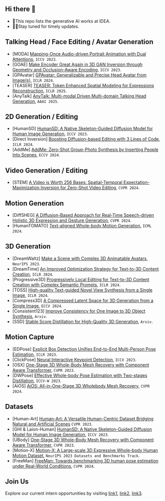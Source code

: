 ## Hi there 👋
+ 🍿This repo lists the generative AI works at IDEA.
+ 👩‍💻Stay tuned for timely updates.

## Talking Head / Face Editing / Avatar Generation
+ [MODA] [Mapping-Once Audio-driven Portrait Animation with Dual Attentions](https://liuyunfei.net/projects/iccv23-moda/), `ICCV 2023`.
+ [GOAE] [Make Encoder Great Again in 3D GAN Inversion through Geometry and Occlusion-Aware Encoding](https://eg3d-goae.github.io/), `ICCV 2023`.
+ [GPAvatar] [GPAvatar: Generalizable and Precise Head Avatar from Image(s)](https://xg-chu.github.io/project_gpavatar/), `ICLR 2024`.
+ [TEASER] [TEASER: Token Enhanced Spatial Modeling for Expressions Reconstruction](https://arxiv.org/pdf/2502.10982), `ICLR 2025`.
+ [AnyTalk] [AnyTalk: Multi-modal Driven Multi-domain Talking Head Generation](https://anytalker.github.io/), `AAAI 2025`.

## 2D Generation / Editing
+ [HumanSD] [HumanSD: A Native Skeleton-Guided Diffusion Model for Human Image Generation](https://idea-research.github.io/HumanSD/), `ICCV 2023`.
+ [Direct Inversion] [Boosting Diffusion-based Editing with 3 Lines of Code](https://cure-lab.github.io/DirectInversion/), `ICLR 2024`.
+ [AddMe] [AddMe: Zero-Shot Group-Photo Synthesis by Inserting People Into Scenes](https://www.ecva.net/papers/eccv_2024/papers_ECCV/papers/03028.pdf), `ECCV 2024`.

## Video Generation / Editing
+ [STEM] [A Video is Worth 256 Bases: Spatial-Temporal Expectation-Maximization Inversion for Zero-Shot Video Editing](https://stem-inv.github.io/page/), `CVPR 2024`.

## Motion Generation
+ [DiffSHEG] [A Diffusion-Based Approach for Real-Time Speech-driven Holistic 3D Expression and Gesture Generation](https://jeremycjm.github.io/proj/DiffSHEG/), `CVPR 2024`.
+ [HumanTOMATO] [Text-aligned Whole-body Motion Generation](https://arxiv.org/abs/2310.12978), `ICML 2024`.
  
## 3D Generation
+ [DreamWaltz] [Make a Scene with Complex 3D Animatable Avatars](https://idea-research.github.io/DreamWaltz/), `NeurIPS 2023`.
+ [DreamTime] [An Improved Optimization Strategy for Text-to-3D Content Creation](https://arxiv.org/abs/2306.12422), `ICLR 2024`.
+ [Progressive3D] [Progressively Local Editing for Text-to-3D Content Creation with Complex Semantic Prompts](https://cxh0519.github.io/projects/Progressive3D/), `ICLR 2024`.
+ [TOSS] [High-quality Text-guided Novel View Synthesis from a Single Image](https://toss3d.github.io/), `ICLR 2024`.
+ [Compress3D] [A Compressed Latent Space for 3D Generation from a Single Image](https://arxiv.org/abs/2403.13524), `ECCV 2024`.
+ [Consistent123] [Improve Consistency for One Image to 3D Object Synthesis](https://consistent-123.github.io/), `Arxiv`.
+ [SSD] [Stable Score Distillation for High-Quality 3D Generation](https://arxiv.org/abs/2312.09305), `Arxiv`.

## Motion Capture
+ [EDPose] [Explicit Box Detection Unifies End-to-End Multi-Person Pose Estimation](https://github.com/IDEA-Research/ED-Pose), `ICLR 2023`.
+ [ClickPose] [Neural Interactive Keypoint Detection](https://github.com/IDEA-Research/Click-Pose), `ICCV 2023`.
+ [OSX] [One-Stage 3D Whole-Body Mesh Recovery with Component Aware Transformer](https://osx-ubody.github.io/), `CVPR 2023`.
+ [DWPose] [Effective Whole-body Pose Estimation with Two-stages Distillation](https://github.com/IDEA-Research/DWPose), `ICCV-W 2023`.
+ [AiOS] [AiOS: All-in-One-Stage 3D Wholebody Mesh Recovery](https://agora-evaluation.is.tuebingen.mpg.de/#reference_smplx12), `CVPR 2024`.
  
## Datasets
+ [Human-Art] [Human-Art: A Versatile Human-Centric Dataset Bridging Natural and Artificial Scenes](https://idea-research.github.io/HumanArt/) `CVPR 2023`.
+ [GHI & Laion-Human] [HumanSD: A Native Skeleton-Guided Diffusion Model for Human Image Generation](https://idea-research.github.io/HumanSD/), `ICCV 2023`.
+ [UBody] [One-Stage 3D Whole-Body Mesh Recovery with Component Aware Transformer](https://osx-ubody.github.io/), `CVPR 2023`.
+ [Motion-X] [Motion-X: A Large-scale 3D Expressive Whole-body Human Motion Dataset](https://motion-x-dataset.github.io/), `NeurIPS 2023 Datasets and Benchmarks Track`.
+ [FreeMan] [FreeMan: Towards benchmarking 3D human pose estimation under Real-World Conditions](https://wangjiongw.github.io/freeman/), `CVPR 2024`.
  
## Join Us
Explore our current intern opportunities by visiting [link1](https://zhuanlan.zhihu.com/p/582929545), [link2](https://zhuanlan.zhihu.com/p/665196040), [link3](https://zhuanlan.zhihu.com/p/613601556).
<!--

**Here are some ideas to get you started:**

🙋‍♀️ A short introduction - what is your organization all about?
🌈 Contribution guidelines - how can the community get involved?
👩‍💻 Useful resources - where can the community find your docs? Is there anything else the community should know?
🍿 Fun facts - what does your team eat for breakfast?
🧙 Remember, you can do mighty things with the power of [Markdown](https://docs.github.com/github/writing-on-github/getting-started-with-writing-and-formatting-on-github/basic-writing-and-formatting-syntax)
-->
